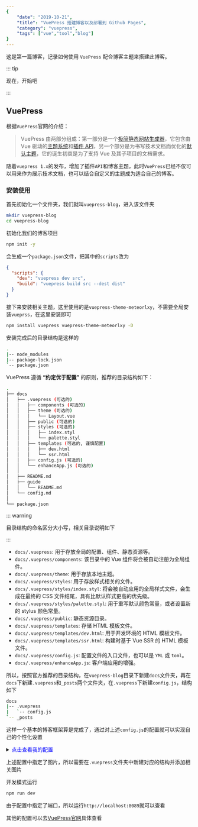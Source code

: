 ```yaml
---
{
	"date": "2019-10-21",
	"title": "VuePress 搭建博客以及部署到 Github Pages",
	"category": "vuepress",
	"tags": ["vue","tool","blog"]
}
---
```


这是第一篇博客，记录如何使用 `VuePress` 配合博客主题来搭建此博客。

::: tip

现在，开始吧

:::

<!-- more -->

## VuePress

根据`VuePress`官网的介绍：

>  VuePress 由两部分组成：第一部分是一个[极简静态网站生成器](https://github.com/vuejs/vuepress/tree/master/packages/%40vuepress/core)，它包含由 Vue 驱动的[主题系统](https://vuepress.vuejs.org/zh/theme/)和[插件 API](https://vuepress.vuejs.org/zh/plugin/)，另一个部分是为书写技术文档而优化的[默认主题](https://vuepress.vuejs.org/zh/theme/default-theme-config.html)，它的诞生初衷是为了支持 Vue 及其子项目的文档需求。 

随着`vuepress 1.x`的发布，增加了插件`API`和博客主题，此时`VuePress`已经不仅可以用来作为展示技术文档，也可以结合自定义的主题成为适合自己的博客。

### 安装使用

首先初始化一个文件夹，我们就叫`vuepress-blog`，进入该文件夹

```sh
mkdir vuepress-blog
cd vuepress-blog
```

初始化我们的博客项目

```sh
npm init -y
```

会生成一个`package.json`文件，把其中的`scripts`改为

```json
{
  "scripts": {
    "dev": "vuepress dev src",
    "build": "vuepress build src --dest dist"
  }
}
```


接下来安装相关主题，这里使用的是`vuepress-theme-meteorlxy`，不需要全局安装`vueprss`，在这里安装即可

```sh
npm install vuepress vuepress-theme-meteorlxy -D	
```

安装完成后的目录结构是这样的

```sh
.
|-- node_modules
|-- package-lock.json
`-- package.json
```

 VuePress 遵循 **“约定优于配置”** 的原则，推荐的目录结构如下： 

```sh
.
├── docs
│   ├── .vuepress (可选的)
│   │   ├── components (可选的)
│   │   ├── theme (可选的)
│   │   │   └── Layout.vue
│   │   ├── public (可选的)
│   │   ├── styles (可选的)
│   │   │   ├── index.styl
│   │   │   └── palette.styl
│   │   ├── templates (可选的, 谨慎配置)
│   │   │   ├── dev.html
│   │   │   └── ssr.html
│   │   ├── config.js (可选的)
│   │   └── enhanceApp.js (可选的)
│   │ 
│   ├── README.md
│   ├── guide
│   │   └── README.md
│   └── config.md
│ 
└── package.json
```

:::  warning

目录结构的命名区分大小写，相关目录说明如下

:::

- `docs/.vuepress`: 用于存放全局的配置、组件、静态资源等。
- `docs/.vuepress/components`: 该目录中的 Vue 组件将会被自动注册为全局组件。
- `docs/.vuepress/theme`: 用于存放本地主题。
- `docs/.vuepress/styles`: 用于存放样式相关的文件。
- `docs/.vuepress/styles/index.styl`: 将会被自动应用的全局样式文件，会生成在最终的 CSS 文件结尾，具有比默认样式更高的优先级。
- `docs/.vuepress/styles/palette.styl`: 用于重写默认颜色常量，或者设置新的 stylus 颜色常量。
- `docs/.vuepress/public`: 静态资源目录。
- `docs/.vuepress/templates`: 存储 HTML 模板文件。
- `docs/.vuepress/templates/dev.html`: 用于开发环境的 HTML 模板文件。
- `docs/.vuepress/templates/ssr.html`: 构建时基于 Vue SSR 的 HTML 模板文件。
- `docs/.vuepress/config.js`: 配置文件的入口文件，也可以是 `YML` 或 `toml`。
- `docs/.vuepress/enhanceApp.js`: 客户端应用的增强。

所以，按照官方推荐的目录结构，在`vuepress-blog`目录下新建`docs`文件夹，再在`docs`下新建`.vuepress`和`_posts`两个文件夹，在`.vuepress`下新建`config.js`，结构如下

```sh
docs
|-- .vuepress
|   `-- config.js
`-- _posts
```

这样一个基本的博客框架算是完成了，通过对上述`config.js`的配置就可以实现自己的个性化设置

<details>
<summary><span style="color:blue">点击查看我的配置</span></summary>


```js
module.exports = {
    title: 'ByteCoding',
    description: 'This is my blog',
    head: [
        // 增加一个自定义的 favicon(网页标签的图标)
        // 这里的 '/' 指向 docs/.vuepress/public 文件目录
        // 即 docs/.vuepress/public/img/geass-bg.ico
        ['link', { rel: 'icon', href: '/img/fav.ico' }],
    ],
    host: 'localhost',
    port: 8098,
    evergreen: true,
    // 网站语言
    locales: {
        '/': {
            lang: 'zh-CN',
        },
    },
    // 使用的主题
    theme: 'meteorlxy',
    themeConfig: {
        // 主题语言
        // lang: 'zh-CN',
        // 可以自定义想要的文本翻译
        lang: Object.assign(require('vuepress-theme-meteorlxy/lib/langs/zh-CN'), {
            home: '欢迎来到我的首页'
        }),
        nav: [
            { text: '首页', link: '/', exact: true },
            { text: '文章', link: '/posts/', exact: false },
        ],
        // 分页配置 (可选)
        pagination: {
            perPage: 5,
        },
        // 默认页面（可选，默认全为 true）
        defaultPages: {
            // 是否允许主题自动添加 Home 页面 (url: /)
            home: true,
            // 是否允许主题自动添加 Posts 页面 (url: /posts/)
            posts: true,
        },
        // 是否显示文章的最近更新时间
        lastUpdated: true,
        // 上方 header 的相关设置 (可选)
        header: {
            // header 的背景，可以使用图片，或者随机变化的图案（geopattern）
            background: {
                // 使用图片的 URL，如果设置了图片 URL，则不会生成随机变化的图案，下面的 useGeo 将失效
                // url: '/assets/img/bg.jpg',
                // 使用随机变化的图案，如果设置为 false，且没有设置图片 URL，将显示为空白背景
                useGeo: true,
            },
            // 是否在 header 显示标题
            showTitle: true,
        },
        // 个人信息卡片相关设置 (可选)
        infoCard: {
            // 卡片 header 的背景，可以使用图片，或者随机变化的图案（geopattern）
            headerBackground: {
                // 使用图片的 URL，如果设置了图片 URL，则不会生成随机变化的图案，下面的 useGeo 将失效
                // url: '/assets/img/bg.jpg',
                // 使用随机变化的图案，如果设置为 false，且没有设置图片 URL，将显示为空白背景
                useGeo: true,
            },
        },
        // 个人信息
        personalInfo: {
            // 昵称
            nickname: 'paulf',
            // 个人简介 (支持 HTML)
            description: 'Coding Life',
            // 电子邮箱
            email: 'xxxx@foxmail.com',
            // 所在地
            location: 'XXXXX, China',
            // 组织
            // organization: 'Xi\'an Jiao Tong University',
            // 头像可以为外链或者放置在 .vuepress/public 文件夹，例如 .vuepress/public/img/avatar.jpg
            avatar: '/img/avatar.jpg',
        },
        //评论是否开启
        comments: false,
    }
};
```

</details>

上述配置中指定了图片，所以需要在`.vuepress`文件夹中新建对应的结构并添加相关图片

开发模式运行

```sh
npm run dev
```

由于配置中指定了端口，所以运行`http://localhost:8089`就可以查看

其他的配置可以去[VuePress官网](https://vuepress.vuejs.org/zh/config/)具体查看
